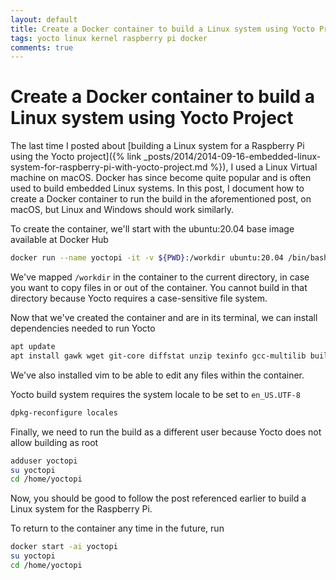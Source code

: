 ```yaml
---
layout: default
title: Create a Docker container to build a Linux system using Yocto Project
tags: yocto linux kernel raspberry pi docker
comments: true
---
```

# Create a Docker container to build a Linux system using Yocto Project

The last time I posted about [building a Linux system for a Raspberry Pi using the Yocto project]({% link _posts/2014/2014-09-16-embedded-linux-system-for-raspberry-pi-with-yocto-project.md %}), I used a Linux Virtual machine on macOS. Docker has since become quite popular and is often used to build embedded Linux systems. In this post, I document how to create a Docker container to run the build in the aforementioned post, on macOS, but Linux and Windows should work similarly.

To create the container, we'll start with the ubuntu:20.04 base image available at Docker Hub

```bash
docker run --name yoctopi -it -v ${PWD}:/workdir ubuntu:20.04 /bin/bash
```

We've mapped `/workdir` in the container to the current directory, in case you want to copy files in or out of the container. You cannot build in that directory because Yocto requires a case-sensitive file system.

Now that we've created the container and are in its terminal, we can install dependencies needed to run Yocto

```bash
apt update
apt install gawk wget git-core diffstat unzip texinfo gcc-multilib build-essential chrpath socat cpio python3 python3-pip python3-pexpect xz-utils debianutils iputils-ping python3-git python3-jinja2 libegl1-mesa libsdl1.2-dev pylint3 xterm python3-subunit mesa-common-dev libpseudo locales vim
```

We've also installed vim to be able to edit any files within the container.

Yocto build system requires the system locale to be set to `en_US.UTF-8`

```bash
dpkg-reconfigure locales
```

Finally, we need to run the build as a different user because Yocto does not allow building as root

```bash
adduser yoctopi
su yoctopi
cd /home/yoctopi
```

Now, you should be good to follow the post referenced earlier to build a Linux system for the Raspberry Pi.

To return to the container any time in the future, run

```bash
docker start -ai yoctopi
su yoctopi
cd /home/yoctopi
```
